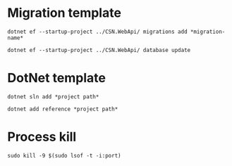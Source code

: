 # Migration template
`dotnet ef --startup-project ../CSN.WebApi/ migrations add *migration-name*`

`dotnet ef --startup-project ../CSN.WebApi/ database update`

# DotNet template
`dotnet sln add *project path*`

`dotnet add reference *project path*`

# Process kill
`sudo kill -9 $(sudo lsof -t -i:port)`






